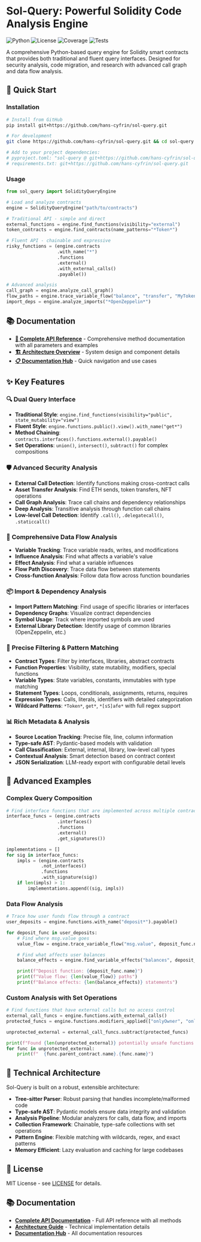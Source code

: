 # Sol-Query: Powerful Solidity Code Analysis Engine

![Python](https://img.shields.io/badge/python-3.11+-blue.svg) ![License](https://img.shields.io/badge/license-MIT-green.svg) ![Coverage](https://img.shields.io/badge/coverage-68%25-green.svg) ![Tests](https://img.shields.io/badge/tests-191%20passed-brightgreen.svg)

A comprehensive Python-based query engine for Solidity smart contracts that provides both traditional and fluent query interfaces. Designed for security analysis, code migration, and research with advanced call graph and data flow analysis.

## 🚀 Quick Start

### Installation

```bash
# Install from GitHub
pip install git+https://github.com/hans-cyfrin/sol-query.git

# For development
git clone https://github.com/hans-cyfrin/sol-query.git && cd sol-query && pip install -e .

# Add to your project dependencies:
# pyproject.toml: "sol-query @ git+https://github.com/hans-cyfrin/sol-query.git"
# requirements.txt: git+https://github.com/hans-cyfrin/sol-query.git
```

### Usage

```python
from sol_query import SolidityQueryEngine

# Load and analyze contracts
engine = SolidityQueryEngine("path/to/contracts")

# Traditional API - simple and direct
external_functions = engine.find_functions(visibility="external")
token_contracts = engine.find_contracts(name_patterns="*Token*")

# Fluent API - chainable and expressive
risky_functions = (engine.contracts
                   .with_name("*")
                   .functions
                   .external()
                   .with_external_calls()
                   .payable())

# Advanced analysis
call_graph = engine.analyze_call_graph()
flow_paths = engine.trace_variable_flow("balance", "transfer", "MyToken")
import_deps = engine.analyze_imports("*OpenZeppelin*")
```

## 📚 Documentation

- **[📖 Complete API Reference](docs/api-reference.md)** - Comprehensive method documentation with all parameters and examples
- **[🏗️ Architecture Overview](docs/architecture.md)** - System design and component details
- **[📋 Documentation Hub](docs/README.md)** - Quick navigation and use cases

## ✨ Key Features

### 🔍 **Dual Query Interface**
- **Traditional Style**: `engine.find_functions(visibility="public", state_mutability="view")`
- **Fluent Style**: `engine.functions.public().view().with_name("get*")`
- **Method Chaining**: `contracts.interfaces().functions.external().payable()`
- **Set Operations**: `union()`, `intersect()`, `subtract()` for complex compositions

### 🛡️ **Advanced Security Analysis**
- **External Call Detection**: Identify functions making cross-contract calls
- **Asset Transfer Analysis**: Find ETH sends, token transfers, NFT operations
- **Call Graph Analysis**: Trace call chains and dependency relationships
- **Deep Analysis**: Transitive analysis through function call chains
- **Low-level Call Detection**: Identify `.call()`, `.delegatecall()`, `.staticcall()`

### 🌊 **Comprehensive Data Flow Analysis**
- **Variable Tracking**: Trace variable reads, writes, and modifications
- **Influence Analysis**: Find what affects a variable's value
- **Effect Analysis**: Find what a variable influences
- **Flow Path Discovery**: Trace data flow between statements
- **Cross-function Analysis**: Follow data flow across function boundaries

### 📦 **Import & Dependency Analysis**
- **Import Pattern Matching**: Find usage of specific libraries or interfaces
- **Dependency Graphs**: Visualize contract dependencies
- **Symbol Usage**: Track where imported symbols are used
- **External Library Detection**: Identify usage of common libraries (OpenZeppelin, etc.)

### 🎯 **Precise Filtering & Pattern Matching**
- **Contract Types**: Filter by interfaces, libraries, abstract contracts
- **Function Properties**: Visibility, state mutability, modifiers, special functions
- **Variable Types**: State variables, constants, immutables with type matching
- **Statement Types**: Loops, conditionals, assignments, returns, requires
- **Expression Types**: Calls, literals, identifiers with detailed categorization
- **Wildcard Patterns**: `*Token*`, `get*`, `*[sS]afe*` with full regex support

### 📊 **Rich Metadata & Analysis**
- **Source Location Tracking**: Precise file, line, column information
- **Type-safe AST**: Pydantic-based models with validation
- **Call Classification**: External, internal, library, low-level call types
- **Contextual Analysis**: Smart detection based on contract context
- **JSON Serialization**: LLM-ready export with configurable detail levels

## 🎯 Advanced Examples

### Complex Query Composition
```python
# Find interface functions that are implemented across multiple contracts
interface_funcs = (engine.contracts
                   .interfaces()
                   .functions
                   .external()
                   .get_signatures())

implementations = []
for sig in interface_funcs:
    impls = (engine.contracts
             .not_interfaces()
             .functions
             .with_signature(sig))
    if len(impls) > 1:
        implementations.append((sig, impls))
```

### Data Flow Analysis
```python
# Trace how user funds flow through a contract
user_deposits = engine.functions.with_name("deposit*").payable()

for deposit_func in user_deposits:
    # Find where msg.value goes
    value_flow = engine.trace_variable_flow("msg.value", deposit_func.name)

    # Find what affects user balances
    balance_effects = engine.find_variable_effects("balances", deposit_func.name)

    print(f"Deposit function: {deposit_func.name}")
    print(f"Value flow: {len(value_flow)} paths")
    print(f"Balance effects: {len(balance_effects)} statements")
```

### Custom Analysis with Set Operations
```python
# Find functions that have external calls but no access control
external_call_funcs = engine.functions.with_external_calls()
protected_funcs = engine.functions.modifiers_applied(["onlyOwner", "onlyAdmin"])

unprotected_external = external_call_funcs.subtract(protected_funcs)

print(f"Found {len(unprotected_external)} potentially unsafe functions:")
for func in unprotected_external:
    print(f"  {func.parent_contract.name}.{func.name}")
```

## 🔬 Technical Architecture

Sol-Query is built on a robust, extensible architecture:

- **Tree-sitter Parser**: Robust parsing that handles incomplete/malformed code
- **Type-safe AST**: Pydantic models ensure data integrity and validation
- **Analysis Pipeline**: Modular analyzers for calls, data flow, and imports
- **Collection Framework**: Chainable, type-safe collections with set operations
- **Pattern Engine**: Flexible matching with wildcards, regex, and exact patterns
- **Memory Efficient**: Lazy evaluation and caching for large codebases

## 📄 License

MIT License - see [LICENSE](LICENSE) for details.

## 📚 Documentation

- **[Complete API Documentation](docs/api-reference.md)** - Full API reference with all methods
- **[Architecture Guide](docs/architecture.md)** - Technical implementation details
- **[Documentation Hub](docs/README.md)** - All documentation resources
